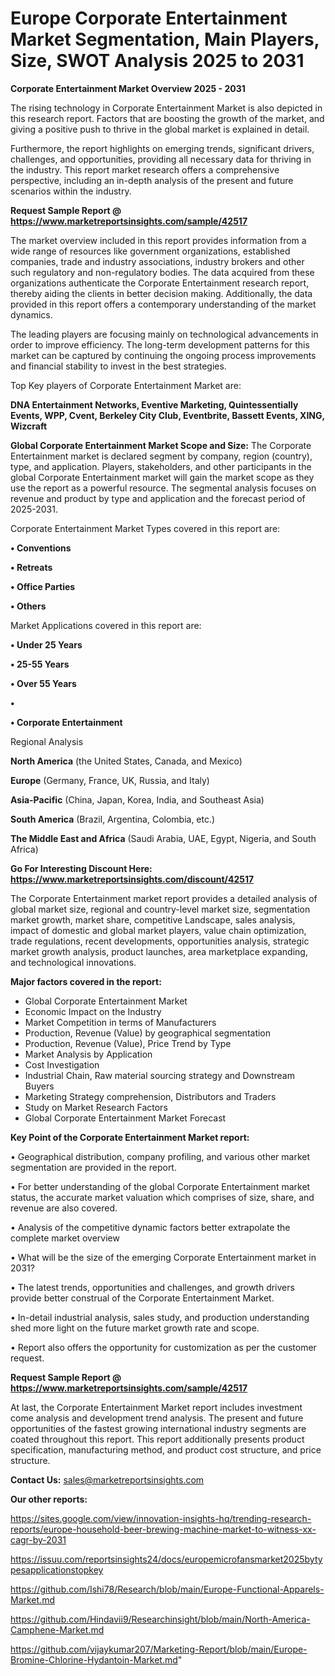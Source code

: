 # Europe Corporate Entertainment Market Segmentation, Main Players, Size, SWOT Analysis 2025 to 2031

<Strong> Corporate Entertainment Market Overview 2025 - 2031</strong>

The rising technology in Corporate Entertainment Market is also depicted in this research report. Factors that are boosting the growth of the market, and giving a positive push to thrive in the global market is explained in detail.

Furthermore, the report highlights on emerging trends, significant drivers, challenges, and opportunities, providing all necessary data for thriving in the industry. This report market research offers a comprehensive perspective, including an in-depth analysis of the present and future scenarios within the industry.

<strong>Request Sample Report @ <a href=https://www.marketreportsinsights.com/sample/42517>https://www.marketreportsinsights.com/sample/42517</a></strong>

The market overview included in this report provides information from a wide range of resources like government organizations, established companies, trade and industry associations, industry brokers and other such regulatory and non-regulatory bodies. The data acquired from these organizations authenticate the Corporate Entertainment research report, thereby aiding the clients in better decision making. Additionally, the data provided in this report offers a contemporary understanding of the market dynamics.

The leading players are focusing mainly on technological advancements in order to improve efficiency. The long-term development patterns for this market can be captured by continuing the ongoing process improvements and financial stability to invest in the best strategies.

Top Key players of Corporate Entertainment Market are:

<strong>DNA Entertainment Networks, Eventive Marketing, Quintessentially Events, WPP, Cvent, Berkeley City Club, Eventbrite, Bassett Events, XING, Wizcraft</strong>

<strong><b>Global Corporate Entertainment Market Scope and Size:</b></strong>
The Corporate Entertainment market is declared segment by company, region (country), type, and application. Players, stakeholders, and other participants in the global Corporate Entertainment market will gain the market scope as they use the report as a powerful resource. The segmental analysis focuses on revenue and product by type and application and the forecast period of 2025-2031.

Corporate Entertainment Market Types covered in this report are:

<strong>•  Conventions

•  Retreats

•  Office Parties

•  Others</strong>

Market Applications covered in this report are:

<strong>•  Under 25 Years

•  25-55 Years

•  Over 55 Years

•  

•  Corporate Entertainment</strong> 

Regional Analysis

<strong>North America</strong> (the United States, Canada, and Mexico)

<strong>Europe</strong> (Germany, France, UK, Russia, and Italy)

<strong>Asia-Pacific</strong> (China, Japan, Korea, India, and Southeast Asia)

<strong>South America</strong> (Brazil, Argentina, Colombia, etc.)

<strong>The Middle East and Africa</strong> (Saudi Arabia, UAE, Egypt, Nigeria, and South Africa)

<strong>Go For Interesting Discount Here: <a href=https://www.marketreportsinsights.com/discount/42517>https://www.marketreportsinsights.com/discount/42517</a></strong>

The Corporate Entertainment market report provides a detailed analysis of global market size, regional and country-level market size, segmentation market growth, market share, competitive Landscape, sales analysis, impact of domestic and global market players, value chain optimization, trade regulations, recent developments, opportunities analysis, strategic market growth analysis, product launches, area marketplace expanding, and technological innovations.

<strong><b>Major factors covered in the report:</b></strong>
<ul>
  <li>Global Corporate Entertainment Market </li>
  <li>Economic Impact on the Industry</li>
  <li>Market Competition in terms of Manufacturers</li>
  <li>Production, Revenue (Value) by geographical segmentation</li>
  <li>Production, Revenue (Value), Price Trend by Type</li>
  <li>Market Analysis by Application</li>
  <li>Cost Investigation</li>
  <li>Industrial Chain, Raw material sourcing strategy and Downstream Buyers</li>
  <li>Marketing Strategy comprehension, Distributors and Traders</li>
  <li>Study on Market Research Factors</li>
  <li>Global Corporate Entertainment Market Forecast</li>
</ul>

<strong><b>Key Point of the Corporate Entertainment Market report:</b></strong>

• Geographical distribution, company profiling, and various other market segmentation are provided in the report.

• For better understanding of the global Corporate Entertainment market status, the accurate market valuation which comprises of size, share, and revenue are also covered.

• Analysis of the competitive dynamic factors better extrapolate the complete market overview

• What will be the size of the emerging Corporate Entertainment market in 2031?

• The latest trends, opportunities and challenges, and growth drivers provide better construal of the Corporate Entertainment Market.

• In-detail industrial analysis, sales study, and production understanding shed more light on the future market growth rate and scope.

• Report also offers the opportunity for customization as per the customer request.

<strong>Request Sample Report @ <a href=https://www.marketreportsinsights.com/sample/42517>https://www.marketreportsinsights.com/sample/42517</a></strong>

At last, the Corporate Entertainment Market report includes investment come analysis and development trend analysis. The present and future opportunities of the fastest growing international industry segments are coated throughout this report. This report additionally presents product specification, manufacturing method, and product cost structure, and price structure.

<strong>Contact Us:</strong>
sales@marketreportsinsights.com

<strong>Our other reports:</strong>

<a href=https://sites.google.com/view/innovation-insights-hq/trending-research-reports/europe-household-beer-brewing-machine-market-to-witness-xx-cagr-by-2031>https://sites.google.com/view/innovation-insights-hq/trending-research-reports/europe-household-beer-brewing-machine-market-to-witness-xx-cagr-by-2031</a>

<a href=https://issuu.com/reportsinsights24/docs/europemicrofansmarket2025bytypesapplicationstopkey>https://issuu.com/reportsinsights24/docs/europemicrofansmarket2025bytypesapplicationstopkey</a>

<a href=https://github.com/Ishi78/Research/blob/main/Europe-Functional-Apparels-Market.md>https://github.com/Ishi78/Research/blob/main/Europe-Functional-Apparels-Market.md</a>

<a href=https://github.com/Hindavii9/Researchinsight/blob/main/North-America-Camphene-Market.md>https://github.com/Hindavii9/Researchinsight/blob/main/North-America-Camphene-Market.md</a>

<a href=https://github.com/vijaykumar207/Marketing-Report/blob/main/Europe-Bromine-Chlorine-Hydantoin-Market.md>https://github.com/vijaykumar207/Marketing-Report/blob/main/Europe-Bromine-Chlorine-Hydantoin-Market.md</a>"
